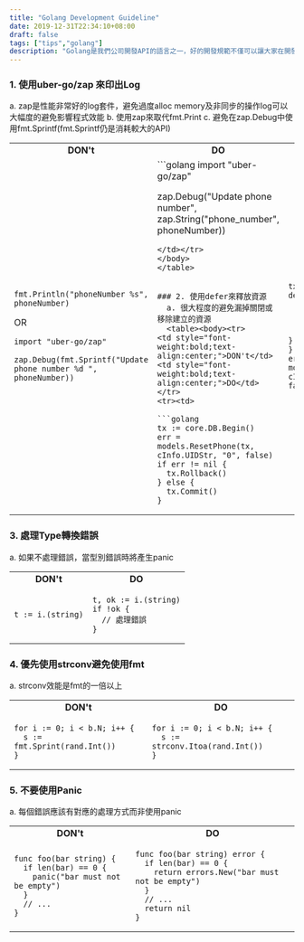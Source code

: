 ```yaml
---
title: "Golang Development Guideline"
date: 2019-12-31T22:34:10+08:00
draft: false
tags: ["tips","golang"]
description: "Golang是我們公司開發API的語言之一，好的開發規範不僅可以讓大家在開發上更順手，也能讓程式保持一定水準甚至確保程式性能。"
---
```


###  1. 使用uber-go/zap 來印出Log
  a. zap是性能非常好的log套件，避免過度alloc memory及非同步的操作log可以大幅度的避免影響程式效能 
  b. 使用zap來取代fmt.Print
  c. 避免在zap.Debug中使用fmt.Sprintf(fmt.Sprintf仍是消耗較大的API)
  <table><body><tr>
<td style="font-weight:bold;text-align:center;">DON't</td><td style="font-weight:bold;text-align:center;">DO</td></tr>
<tr><td>

```golang
fmt.Println("phoneNumber %s", phoneNumber)
```
OR
```golang
import "uber-go/zap"

zap.Debug(fmt.Sprintf("Update phone number %d ", phoneNumber))
```
</td>
<td>
```golang
import "uber-go/zap"

zap.Debug("Update phone number", zap.String("phone_number", phoneNumber))
```
</td></tr>
</body>
</table>


### 2. 使用defer來釋放資源
  a. 很大程度的避免漏掉關閉或移除建立的資源
  <table><body><tr>
<td style="font-weight:bold;text-align:center;">DON't</td><td style="font-weight:bold;text-align:center;">DO</td></tr>
<tr><td>

```golang
tx := core.DB.Begin()
err = models.ResetPhone(tx, cInfo.UIDStr, "0", false)
if err != nil {
  tx.Rollback()
} else {
  tx.Commit()
}
```
</td>
<td>

```golang
tx := core.DB.Begin()
defer func (){
  if err != nil {
      tx.Rollback()
  } else {
      tx.Commit()
}
}()
err = models.ResetPhone(tx, cInfo.UIDStr, "0", false)
```
</td></tr>
</body></table>

### 3. 處理Type轉換錯誤
 a. 如果不處理錯誤，當型別錯誤時將產生panic
  <table><body><tr>
<td style="font-weight:bold;text-align:center;">DON't</td><td style="font-weight:bold;text-align:center;">DO</td></tr>
<tr><td>

```golang
t := i.(string)
```
</td>
<td>

```golang
t, ok := i.(string)
if !ok {
  // 處理錯誤
}
```
</td></tr>
</body></table>

### 4. 優先使用strconv避免使用fmt
 a. strconv效能是fmt的一倍以上
  <table><body><tr>
<td style="font-weight:bold;text-align:center;">DON't</td><td style="font-weight:bold;text-align:center;">DO</td></tr>
<tr><td>

```golang
for i := 0; i < b.N; i++ {
  s := fmt.Sprint(rand.Int())
}
```
</td>
<td>

```golang
for i := 0; i < b.N; i++ {
  s := strconv.Itoa(rand.Int())
}
```
</td></tr>
</body></table>

### 5. 不要使用Panic
 a. 每個錯誤應該有對應的處理方式而非使用panic
  <table><body><tr>
<td style="font-weight:bold;text-align:center;">DON't</td><td style="font-weight:bold;text-align:center;">DO</td></tr>
<tr><td>

```golang
func foo(bar string) {
  if len(bar) == 0 {
    panic("bar must not be empty")
  }
  // ...
}
```
</td>
<td>

```golang
func foo(bar string) error {
  if len(bar) == 0 {
    return errors.New("bar must not be empty")
  }
  // ...
  return nil
}
```
</td></tr>
</body></table>